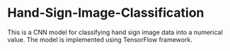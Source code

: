 # Hand-Sign-Image-Classification
This is a CNN model for classifying hand sign image data into a numerical value. The model is implemented using TensorFlow framework.
